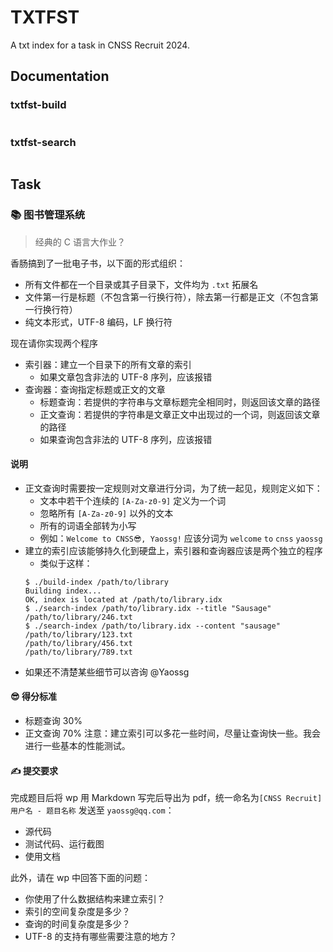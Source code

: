 # TXTFST

A txt index for a task in CNSS Recruit 2024.

## Documentation

### txtfst-build

```shell

```

### txtfst-search

```shell

```

## Task

### 📚 图书管理系统

> 经典的 C 语言大作业？

香肠搞到了一批电子书，以下面的形式组织：

- 所有文件都在一个目录或其子目录下，文件均为 `.txt` 拓展名
- 文件第一行是标题（不包含第一行换行符），除去第一行都是正文（不包含第一行换行符）
- 纯文本形式，UTF-8 编码，LF 换行符

现在请你实现两个程序

- 索引器：建立一个目录下的所有文章的索引
    - 如果文章包含非法的 UTF-8 序列，应该报错
- 查询器：查询指定标题或正文的文章
    - 标题查询：若提供的字符串与文章标题完全相同时，则返回该文章的路径
    - 正文查询：若提供的字符串是文章正文中出现过的一个词，则返回该文章的路径
    - 如果查询包含非法的 UTF-8 序列，应该报错

#### 说明

- 正文查询时需要按一定规则对文章进行分词，为了统一起见，规则定义如下：
    - 文本中若干个连续的 `[A-Za-z0-9]` 定义为一个词
    - 忽略所有 `[A-Za-z0-9]` 以外的文本
    - 所有的词语全部转为小写
    - 例如：`Welcome to CNSS😎, Yaossg!` 应该分词为 `welcome` `to` `cnss` `yaossg`
- 建立的索引应该能够持久化到硬盘上，索引器和查询器应该是两个独立的程序
    - 类似于这样：
  ```shell
  $ ./build-index /path/to/library
  Building index...
  OK, index is located at /path/to/library.idx
  $ ./search-index /path/to/library.idx --title "Sausage"
  /path/to/library/246.txt
  $ ./search-index /path/to/library.idx --content "sausage"
  /path/to/library/123.txt
  /path/to/library/456.txt
  /path/to/library/789.txt
  ```
- 如果还不清楚某些细节可以咨询 @Yaossg

#### 😎 得分标准

- 标题查询 30%
- 正文查询 70%
  注意：建立索引可以多花一些时间，尽量让查询快一些。我会进行一些基本的性能测试。

#### ✍ 提交要求

完成题目后将 wp 用 Markdown 写完后导出为 pdf，统一命名为`[CNSS Recruit] 用户名 - 题目名称` 发送至 `yaossg@qq.com`：

- 源代码
- 测试代码、运行截图
- 使用文档

此外，请在 wp 中回答下面的问题：

- 你使用了什么数据结构来建立索引？
- 索引的空间复杂度是多少？
- 查询的时间复杂度是多少？
- UTF-8 的支持有哪些需要注意的地方？